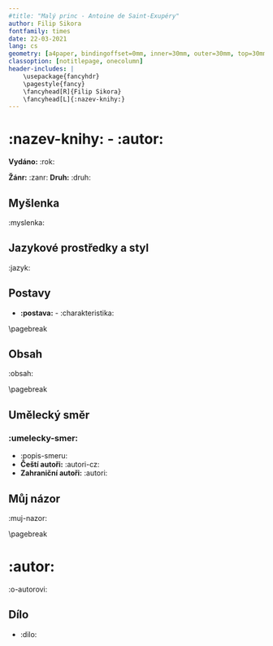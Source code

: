 ```yaml
---
#title: "Malý princ - Antoine de Saint-Exupéry"
author: Filip Sikora
fontfamily: times
date: 22-03-2021
lang: cs
geometry: [a4paper, bindingoffset=0mm, inner=30mm, outer=30mm, top=30mm, bottom=30mm]
classoption: [notitlepage, onecolumn]
header-includes: |
	\usepackage{fancyhdr}
	\pagestyle{fancy}
	\fancyhead[R]{Filip Sikora}
	\fancyhead[L]{:nazev-knihy:}
---
```


# :nazev-knihy: - :autor:

**Vydáno:** :rok:

**Žánr:** :zanr: **Druh:** :druh:

## Myšlenka

:myslenka:

## Jazykové prostředky a styl

:jazyk:

## Postavy

- **:postava:** - :charakteristika:

\pagebreak

## Obsah

:obsah:

\pagebreak

## Umělecký směr

### :umelecky-smer:

- :popis-smeru:
- **Čeští autoři:** :autori-cz:
- **Zahraniční autoři:** :autori:

## Můj názor

:muj-nazor:

\pagebreak

# :autor:

:o-autorovi:

## Dílo

- :dilo:
